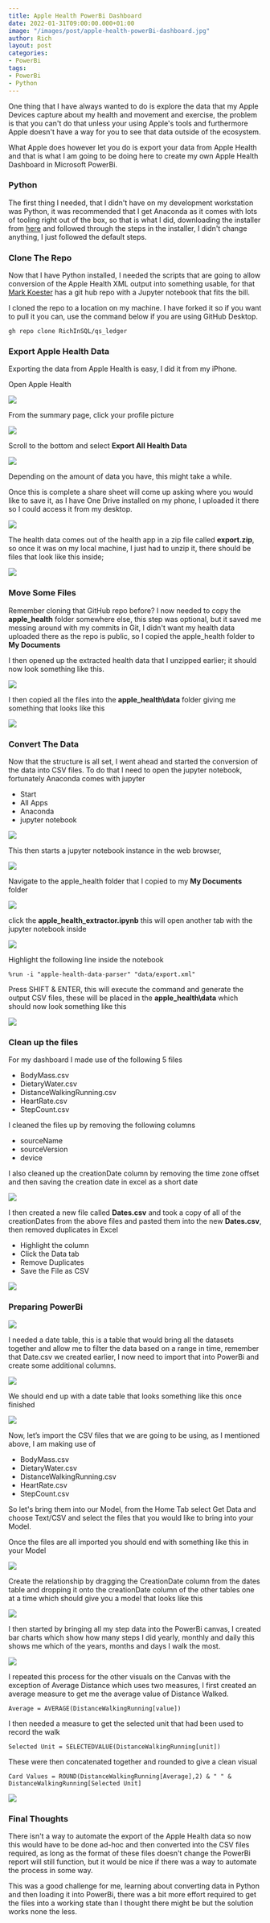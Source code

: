 ```yaml
---
title: Apple Health PowerBi Dashboard
date: 2022-01-31T09:00:00.000+01:00
image: "/images/post/apple-health-powerBi-dashboard.jpg"
author: Rich
layout: post
categories:
- PowerBi
tags:
- PowerBi
- Python
---
```


One thing that I have always wanted to do is explore the data that my Apple Devices capture about my health and movement and exercise, the problem is that you can't do that unless your using Apple's tools and furthermore Apple doesn't have a way for you to see that data outside of the ecosystem. 

What Apple does however let you do is export your data from Apple Health and that is what I am going to be doing here to create my own Apple Health Dashboard in Microsoft PowerBi. 

### Python

The first thing I needed, that I didn't have on my development workstation was Python, it was recommended that I get Anaconda as it comes with lots of tooling right out of the box, so that is what I did, downloading the installer from [here](https://www.anaconda.com/products/individual) and followed through the steps in the installer, I didn't change anything, I just followed the default steps.

### Clone The Repo

Now that I have Python installed, I needed the scripts that are going to allow conversion of the Apple Health XML output into something usable, for that [Mark Koester](http://www.markwk.com/data-analysis-for-apple-health.html) has a git hub repo with a Jupyter notebook that fits the bill. 

I cloned the repo to a location on my machine. I have forked it so if you want to pull it you can, use the command below if you are using GitHub Desktop. 

```
gh repo clone RichInSQL/qs_ledger
```

### Export Apple Health Data

Exporting the data from Apple Health is easy, I did it from my iPhone. 

Open Apple Health 

![](/img/apple-health-1.PNG)

From the summary page, click your profile picture

![](/img/apple-health-2.PNG)

Scroll to the bottom and select **Export All Health Data**

![](/img/apple-health-3.PNG)

Depending on the amount of data you have, this might take a while. 

Once this is complete a share sheet will come up asking where you would like to save it, as I have One Drive installed on my phone, I uploaded it there so I could access it from my desktop. 

![](/img/apple-health-4.PNG)

The health data comes out of the health app in a zip file called **export.zip**, so once it was on my local machine, I just had to unzip it, there should be files that look like this inside;

![](/img/apple-health-7.PNG)

### Move Some Files

Remember cloning that GitHub repo before? I now needed to copy the **apple_health** folder somewhere else, this step was optional, but it saved me messing around with my commits in Git, I didn't want my health data uploaded there as the repo is public, so I copied the apple_health folder to **My Documents**

I then opened up the extracted health data that I unzipped earlier; it should now look something like this. 

![](/img/apple-health-7.PNG)

I then copied all the files into the **apple_health\data** folder giving me something that looks like this

![](/img/apple-health-8.png)

### Convert The Data

Now that the structure is all set, I went ahead and started the conversion of the data into CSV files. To do that I need to open the jupyter notebook, fortunately Anaconda comes with jupyter

* Start 
* All Apps
* Anaconda
* jupyter notebook

![](/img/jupter-notebook-windows-1.png)

This then starts a jupyter notebook instance in the web browser, 

![](/img/jupter-notebook-windows-2.png)

Navigate to the apple_health folder that I copied to my **My Documents** folder

![](/img/jupter-notebook-windows-3.png)

click the **apple_health_extractor.ipynb** this will open another tab with the jupyter notebook inside

![](/img/jupter-notebook-windows-4.png)

Highlight the following line inside the notebook

```
%run -i "apple-health-data-parser" "data/export.xml" 
```

Press SHIFT & ENTER, this will execute the command and generate the output CSV files, these will be placed in the **apple_health\data** which should now look something like this

![](/img/apple-health-5.PNG)

### Clean up the files 

For my dashboard I made use of the following 5 files

- BodyMass.csv
- DietaryWater.csv
- DistanceWalkingRunning.csv
- HeartRate.csv
- StepCount.csv

I cleaned the files up by removing the following columns 

- sourceName
- sourceVersion
- device

I also cleaned up the creationDate column by removing the time zone offset and then saving the creation date in excel as a short date 

![](/img/apple-health-6.PNG)

I then created a new file called **Dates.csv** and took a copy of all of the creationDates from the above files and pasted them into the new **Dates.csv**, then removed duplicates in Excel

- Highlight the column
- Click the Data tab 
- Remove Duplicates
- Save the File as CSV

![](/img/apple-health-9.gif)

### Preparing PowerBi

![](/img/apple-health-powerbi-1.png)

I needed a date table, this is a table that would bring all the datasets together and allow me to filter the data based on a range in time, remember that Date.csv we created earlier, I now need to import that into PowerBi and create some additional columns. 

![](/img/apple-health-powerbi-2.gif)

We should end up with a date table that looks something like this once finished

![](/img/apple-health-powerbi-3.png)

Now, let’s import the CSV files that we are going to be using, as I mentioned above, I am making use of 

- BodyMass.csv
- DietaryWater.csv
- DistanceWalkingRunning.csv
- HeartRate.csv
- StepCount.csv

So let's bring them into our Model, from the Home Tab select Get Data and choose Text/CSV and select the files that you would like to bring into your Model.

Once the files are all imported you should end with something like this in your Model

![](/img/apple-health-powerbi-4.png)

Create the relationship by dragging the CreationDate column from the dates table and dropping it onto the creationDate column of the other tables one at a time which should give you a model that looks like this 

![](/img/apple-health-powerbi-5.png)

I then started by bringing all my step data into the PowerBi canvas, I created bar charts which show how many steps I did yearly, monthly and daily this shows me which of the years, months and days I walk the most.

![](/img/apple-health-powerbi-6.png)

I repeated this process for the other visuals on the Canvas with the exception of Average Distance which uses two measures, I first created an average measure to get me the average value of Distance Walked.

```
Average = AVERAGE(DistanceWalkingRunning[value])
```

I then needed a measure to get the selected unit that had been used to record the walk 

```
Selected Unit = SELECTEDVALUE(DistanceWalkingRunning[unit])
```

These were then concatenated together and rounded to give a clean visual

```
Card Values = ROUND(DistanceWalkingRunning[Average],2) & " " & DistanceWalkingRunning[Selected Unit]
```

![](/img/apple-health-powerbi-7.png)

### Final Thoughts

There isn't a way to automate the export of the Apple Health data so now this would have to be done ad-hoc and then converted into the CSV files required, as long as the format of these files doesn't change the PowerBi report will still function, but it would be nice if there was a way to automate the process in some way. 

This was a good challenge for me, learning about converting data in Python and then loading it into PowerBi, there was a bit more effort required to get the files into a working state than I thought there might be but the solution works none the less. 